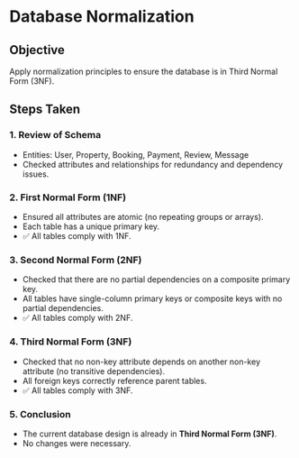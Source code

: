 # Database Normalization

## Objective
Apply normalization principles to ensure the database is in Third Normal Form (3NF).

## Steps Taken

### 1. Review of Schema
- Entities: User, Property, Booking, Payment, Review, Message
- Checked attributes and relationships for redundancy and dependency issues.

### 2. First Normal Form (1NF)
- Ensured all attributes are atomic (no repeating groups or arrays).
- Each table has a unique primary key.
- ✅ All tables comply with 1NF.

### 3. Second Normal Form (2NF)
- Checked that there are no partial dependencies on a composite primary key.
- All tables have single-column primary keys or composite keys with no partial dependencies.
- ✅ All tables comply with 2NF.

### 4. Third Normal Form (3NF)
- Checked that no non-key attribute depends on another non-key attribute (no transitive dependencies).
- All foreign keys correctly reference parent tables.
- ✅ All tables comply with 3NF.

### 5. Conclusion
- The current database design is already in **Third Normal Form (3NF)**.
- No changes were necessary.
